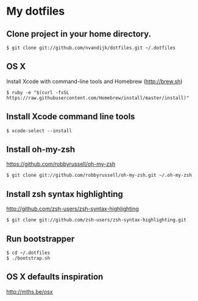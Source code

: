 # My dotfiles

## Clone project in your home directory.

    $ git clone git://github.com/nvandijk/dotfiles.git ~/.dotfiles

## OS X

Install Xcode with command-line tools and Homebrew (http://brew.sh)

    $ ruby -e "$(curl -fsSL https://raw.githubusercontent.com/Homebrew/install/master/install)"

## Install Xcode command line tools

    $ xcode-select --install

## Install oh-my-zsh

https://github.com/robbyrussell/oh-my-zsh

    $ git clone git://github.com/robbyrussell/oh-my-zsh.git ~/.oh-my-zsh

## Install zsh syntax highlighting

http://github.com/zsh-users/zsh-syntax-highlighting

    $ git clone git://github.com/zsh-users/zsh-syntax-highlighting.git

## Run bootstrapper

    $ cd ~/.dotfiles
    $ ./bootstrap.sh

## OS X defaults inspiration

http://mths.be/osx
